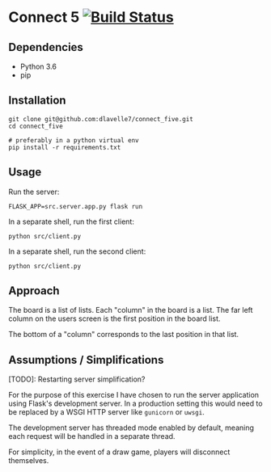 # Connect 5 [![Build Status](https://travis-ci.com/dlavelle7/connect_five.svg?branch=master)](https://travis-ci.com/dlavelle7/connect_five)

## Dependencies
* Python 3.6
* pip

## Installation
```
git clone git@github.com:dlavelle7/connect_five.git
cd connect_five

# preferably in a python virtual env
pip install -r requirements.txt
```

## Usage
Run the server:
```
FLASK_APP=src.server.app.py flask run
```

In a separate shell, run the first client:
```
python src/client.py
```

In a separate shell, run the second client:
```
python src/client.py
```

## Approach

The board is a list of lists. Each "column" in the board is a list. The far
left column on the users screen is the first position in the board list.

The bottom of a "column" corresponds to the last position in that list.

## Assumptions / Simplifications

[TODO]: Restarting server simplification?

For the purpose of this exercise I have chosen to run the server application
using Flask's development server. In a production setting this would need to be
replaced by a WSGI HTTP server like `gunicorn` or `uwsgi`.

The development server has threaded mode enabled by default, meaning each
request will be handled in a separate thread.

For simplicity, in the event of a draw game, players will disconnect
themselves.
